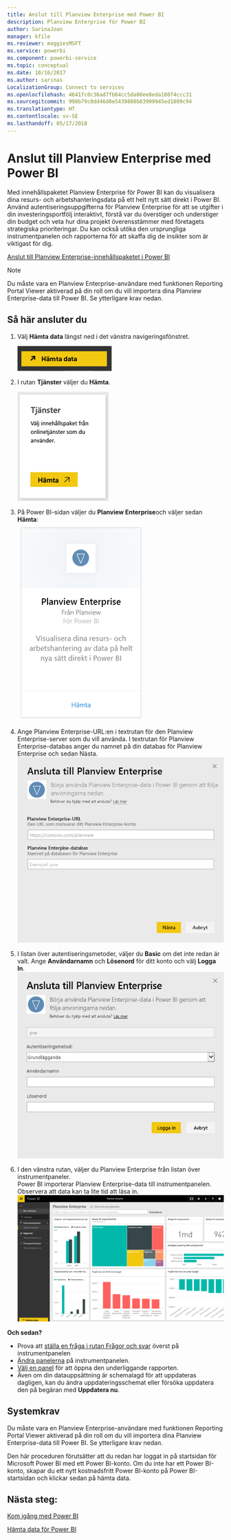 ```yaml
---
title: Anslut till Planview Enterprise med Power BI
description: Planview Enterprise för Power BI
author: SarinaJoan
manager: kfile
ms.reviewer: maggiesMSFT
ms.service: powerbi
ms.component: powerbi-service
ms.topic: conceptual
ms.date: 10/16/2017
ms.author: sarinas
LocalizationGroup: Connect to services
ms.openlocfilehash: 4641fc0c36ad7fb64cc5da08ee8eda180f4ccc31
ms.sourcegitcommit: 998b79c0dd46d0e5439888b83999945ed1809c94
ms.translationtype: HT
ms.contentlocale: sv-SE
ms.lasthandoff: 05/17/2018
---
```

# <a name="connect-to-planview-enterprise-with-power-bi"></a>Anslut till Planview Enterprise med Power BI
Med innehållspaketet Planview Enterprise för Power BI kan du visualisera dina resurs- och arbetshanteringsdata på ett helt nytt sätt direkt i Power BI. Använd autentiseringsuppgifterna för Planview Enterprise för att se utgifter i din investeringsportfölj interaktivt, förstå var du överstiger och understiger din budget och veta hur dina projekt överensstämmer med företagets strategiska prioriteringar. Du kan också utöka den ursprungliga instrumentpanelen och rapporterna för att skaffa dig de insikter som är viktigast för dig.

[Anslut till Planview Enterprise-innehållspaketet i Power BI](https://app.powerbi.com/getdata/services/planview-enterprise)

>[!NOTE]
>Du måste vara en Planview Enterprise-användare med funktionen Reporting Portal Viewer aktiverad på din roll om du vill importera dina Planview Enterprise-data till Power BI. Se ytterligare krav nedan.

## <a name="how-to-connect"></a>Så här ansluter du
1. Välj **Hämta data** längst ned i det vänstra navigeringsfönstret.
   
    ![](media/service-connect-to-planview/get.png)
2. I rutan **Tjänster** väljer du **Hämta**.
   
    ![](media/service-connect-to-planview/services.png)
3. På Power BI-sidan väljer du **Planview Enterprise**och väljer sedan **Hämta**:  
    ![](media/service-connect-to-planview/planview.png)
4. Ange Planview Enterprise-URL:en i textrutan för den Planview Enterprise-server som du vill använda. I textrutan för Planview Enterprise-databas anger du namnet på din databas för Planview Enterprise och sedan Nästa.  
    ![](media/service-connect-to-planview/params.png)
5. I listan över autentiseringsmetoder, väljer du **Basic** om det inte redan är valt. Ange **Användarnamn** och **Lösenord** för ditt konto och välj **Logga In**.  
   ![](media/service-connect-to-planview/creds.png)
6. I den vänstra rutan, väljer du Planview Enterprise från listan över instrumentpaneler.  
     Power BI importerar Planview Enterprise-data till instrumentpanelen. Observera att data kan ta lite tid att läsa in.  
    ![](media/service-connect-to-planview/dashboard.png)

**Och sedan?**

* Prova att [ställa en fråga i rutan Frågor och svar](power-bi-q-and-a.md) överst på instrumentpanelen
* [Ändra panelerna](service-dashboard-edit-tile.md) på instrumentpanelen.
* [Välj en panel](service-dashboard-tiles.md) för att öppna den underliggande rapporten.
* Även om din datauppsättning är schemalagd för att uppdateras dagligen, kan du ändra uppdateringsschemat eller försöka uppdatera den på begäran med **Uppdatera nu**.

## <a name="system-requirements"></a>Systemkrav
Du måste vara en Planview Enterprise-användare med funktionen Reporting Portal Viewer aktiverad på din roll om du vill importera dina Planview Enterprise-data till Power BI. Se ytterligare krav nedan.

Den här proceduren förutsätter att du redan har loggat in på startsidan för Microsoft Power BI med ett Power BI-konto. Om du inte har ett Power BI-konto, skapar du ett nytt kostnadsfritt Power BI-konto på Power BI-startsidan och klickar sedan på hämta data.

## <a name="next-steps"></a>Nästa steg:

[Kom igång med Power BI](service-get-started.md)

[Hämta data för Power BI](service-get-data.md)